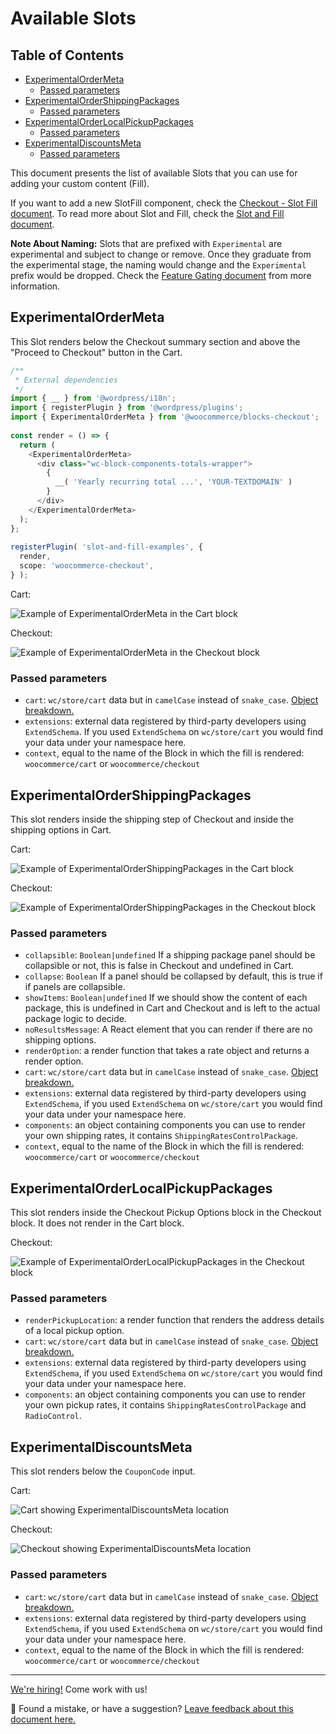# Available Slots <!-- omit in toc -->

## Table of Contents <!-- omit in toc -->

-   [ExperimentalOrderMeta](#experimentalordermeta)
    -   [Passed parameters](#passed-parameters)
-   [ExperimentalOrderShippingPackages](#experimentalordershippingpackages)
    -   [Passed parameters](#passed-parameters-1)
-   [ExperimentalOrderLocalPickupPackages](#experimentalorderlocalpickuppackages)
    -   [Passed parameters](#passed-parameters-2)
-   [ExperimentalDiscountsMeta](#experimentaldiscountsmeta)
    -   [Passed parameters](#passed-parameters-3)

This document presents the list of available Slots that you can use for adding your custom content (Fill).

If you want to add a new SlotFill component, check the [Checkout - Slot Fill document](../../../../packages/checkout/slot/README.md). To read more about Slot and Fill, check the [Slot and Fill document](./slot-fills.md).

**Note About Naming:** Slots that are prefixed with `Experimental` are experimental and subject to change or remove. Once they graduate from the experimental stage, the naming would change and the `Experimental` prefix would be dropped. Check the [Feature Gating document](../../../internal-developers/blocks/feature-flags-and-experimental-interfaces.md) from more information.

## ExperimentalOrderMeta

This Slot renders below the Checkout summary section and above the "Proceed to Checkout" button in the Cart.

```ts
/**
 * External dependencies
 */
import { __ } from '@wordpress/i18n';
import { registerPlugin } from '@wordpress/plugins';
import { ExperimentalOrderMeta } from '@woocommerce/blocks-checkout';
 
const render = () => {
  return (
    <ExperimentalOrderMeta>
      <div class="wc-block-components-totals-wrapper">
        {
          __( 'Yearly recurring total ...', 'YOUR-TEXTDOMAIN' )
        }
      </div>
    </ExperimentalOrderMeta>
  );
};
 
registerPlugin( 'slot-and-fill-examples', {
  render,
  scope: 'woocommerce-checkout',
} );
```

Cart:

![Example of ExperimentalOrderMeta in the Cart block](https://user-images.githubusercontent.com/1628454/154517779-117bb4e4-568e-413c-904c-855fc3450dfa.png)

Checkout:

![Example of ExperimentalOrderMeta in the Checkout block](https://user-images.githubusercontent.com/1628454/154697224-de245182-6783-4914-81ba-1dbcf77292eb.png)

### Passed parameters

-   `cart`: `wc/store/cart` data but in `camelCase` instead of `snake_case`. [Object breakdown.](https://github.com/woocommerce/woocommerce-gutenberg-products-block/blob/c00da597efe4c16fcf5481c213d8052ec5df3766/assets/js/type-defs/cart.ts#L172-L188)
-   `extensions`: external data registered by third-party developers using `ExtendSchema`. If you used `ExtendSchema` on `wc/store/cart` you would find your data under your namespace here.
-   `context`, equal to the name of the Block in which the fill is rendered: `woocommerce/cart` or `woocommerce/checkout`

## ExperimentalOrderShippingPackages

This slot renders inside the shipping step of Checkout and inside the shipping options in Cart.

Cart:

![Example of ExperimentalOrderShippingPackages in the Cart block](https://user-images.githubusercontent.com/6165348/118399054-2b4dec80-b653-11eb-94a0-989e2e6e362a.png)

Checkout:

![Example of ExperimentalOrderShippingPackages in the Checkout block](https://user-images.githubusercontent.com/6165348/118399133-90094700-b653-11eb-8ff0-c917947c199f.png)

### Passed parameters

-   `collapsible`: `Boolean|undefined` If a shipping package panel should be collapsible or not, this is false in Checkout and undefined in Cart.
-   `collapse`: `Boolean` If a panel should be collapsed by default, this is true if if panels are collapsible.
-   `showItems`: `Boolean|undefined` If we should show the content of each package, this is undefined in Cart and Checkout and is left to the actual package logic to decide.
-   `noResultsMessage`: A React element that you can render if there are no shipping options.
-   `renderOption`: a render function that takes a rate object and returns a render option.
-   `cart`: `wc/store/cart` data but in `camelCase` instead of `snake_case`. [Object breakdown.](https://github.com/woocommerce/woocommerce-gutenberg-products-block/blob/c00da597efe4c16fcf5481c213d8052ec5df3766/assets/js/type-defs/cart.ts#L172-L188)
-   `extensions`: external data registered by third-party developers using `ExtendSchema`, if you used `ExtendSchema` on `wc/store/cart` you would find your data under your namespace here.
-   `components`: an object containing components you can use to render your own shipping rates, it contains `ShippingRatesControlPackage`.
-   `context`, equal to the name of the Block in which the fill is rendered: `woocommerce/cart` or `woocommerce/checkout`

## ExperimentalOrderLocalPickupPackages

This slot renders inside the Checkout Pickup Options block in the Checkout block. It does not render in the Cart block.

Checkout:

![Example of ExperimentalOrderLocalPickupPackages in the Checkout block](https://user-images.githubusercontent.com/5656702/222814945-a449d016-0621-4a70-b0f4-2ae1ce6487f1.png)

### Passed parameters

-   `renderPickupLocation`: a render function that renders the address details of a local pickup option.
-   `cart`: `wc/store/cart` data but in `camelCase` instead of `snake_case`. [Object breakdown.](https://github.com/woocommerce/woocommerce-gutenberg-products-block/blob/c00da597efe4c16fcf5481c213d8052ec5df3766/assets/js/type-defs/cart.ts#L172-L188)
-   `extensions`: external data registered by third-party developers using `ExtendSchema`, if you used `ExtendSchema` on `wc/store/cart` you would find your data under your namespace here.
-   `components`: an object containing components you can use to render your own pickup rates, it contains `ShippingRatesControlPackage` and `RadioControl`.

## ExperimentalDiscountsMeta

This slot renders below the `CouponCode` input.

Cart:

![Cart showing ExperimentalDiscountsMeta location](https://user-images.githubusercontent.com/5656702/122774218-ea27a880-d2a0-11eb-9450-11f119567f26.png)

Checkout:

![Checkout showing ExperimentalDiscountsMeta location](https://user-images.githubusercontent.com/5656702/122779606-efd3bd00-d2a5-11eb-8c84-6525eca5d704.png)

### Passed parameters

-   `cart`: `wc/store/cart` data but in `camelCase` instead of `snake_case`. [Object breakdown.](https://github.com/woocommerce/woocommerce-gutenberg-products-block/blob/c00da597efe4c16fcf5481c213d8052ec5df3766/assets/js/type-defs/cart.ts#L172-L188)
-   `extensions`: external data registered by third-party developers using `ExtendSchema`, if you used `ExtendSchema` on `wc/store/cart` you would find your data under your namespace here.
-   `context`, equal to the name of the Block in which the fill is rendered: `woocommerce/cart` or `woocommerce/checkout`

<!-- FEEDBACK -->

---

[We're hiring!](https://woocommerce.com/careers/) Come work with us!

🐞 Found a mistake, or have a suggestion? [Leave feedback about this document here.](https://github.com/woocommerce/woocommerce-blocks/issues/new?assignees=&labels=type%3A+documentation&template=--doc-feedback.md&title=Feedback%20on%20./docs/third-party-developers/extensibility/checkout-block/available-slot-fills.md)

<!-- /FEEDBACK -->

